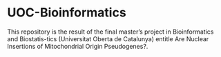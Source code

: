 # UOC-Bioinformatics
This repository is the result of the final master’s project in Bioinformatics and Biostatis-tics (Universitat Oberta de Catalunya) entitle Are Nuclear Insertions of Mitochondrial Origin Pseudogenes?.
